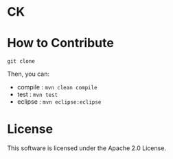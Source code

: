 # CK


# How to Contribute

```
git clone 
```

Then, you can:

* compile : `mvn clean compile`
* test    : `mvn test`
* eclipse : `mvn eclipse:eclipse`


# License

This software is licensed under the Apache 2.0 License.
